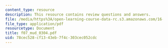 ```yaml
---
content_type: resource
description: This resource contains review questions and answers.
file: /media/https%3A/open-learning-course-data-rc.s3.amazonaws.com/16-01-unified-engineering-i-ii-iii-iv-fall-2005-spring-2006/78cec528cf1343eb7f4c303cec052cdc_f07_mud_0304.pdf
file_type: application/pdf
resourcetype: Document
title: f07_mud_0304.pdf
uid: 78cec528-cf13-43eb-7f4c-303cec052cdc
---
```

